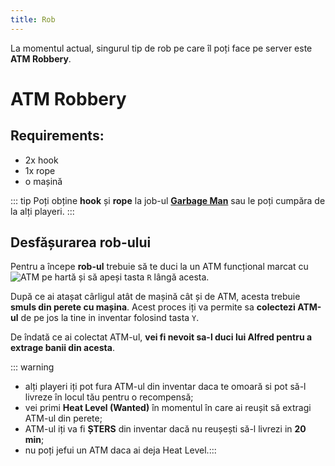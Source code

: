```yaml
---
title: Rob
---
```


La momentul actual, singurul tip de rob pe care îl poți face pe server este **ATM Robbery**.

# ATM Robbery

## Requirements:
- 2x hook
- 1x rope
- o mașină

::: tip Poți obține **hook** și **rope** la job-ul **[Garbage Man](https://github.com/liberty-mp/wiki/blob/main/jobs/garbageman.md)** sau le poți cumpăra de la alți playeri. :::

## Desfășurarea rob-ului

Pentru a începe **rob-ul** trebuie să te duci la un ATM funcțional marcat cu ![ATM](https://i.imgur.com/yEszOKp.png) pe hartă și să apeși tasta `R` lângă acesta. 

După ce ai atașat cârligul atât de mașină cât și de ATM, acesta trebuie **smuls din perete cu mașina**. Acest proces iți va permite sa **colectezi ATM-ul** de pe jos la tine in inventar folosind tasta `Y`.

De îndată ce ai colectat ATM-ul, **vei fi nevoit sa-l duci lui Alfred pentru a extrage banii din acesta**.


::: warning
- alți playeri iți pot fura ATM-ul din inventar daca te omoară si pot să-l livreze în locul tău pentru o recompensă;
- vei primi **Heat Level (Wanted)** în momentul în care ai reușit să extragi ATM-ul din perete;
- ATM-ul iți va fi **ȘTERS** din inventar dacă nu reușești să-l livrezi in **20 min**;
- nu poți jefui un ATM daca ai deja Heat Level.:::
